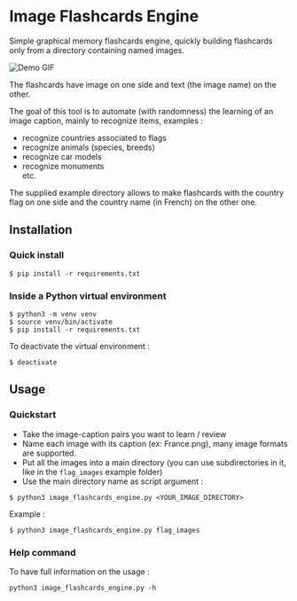 # Image Flashcards Engine

Simple graphical memory flashcards engine, quickly building flashcards only from a directory containing named images.

![Demo GIF](https://github.com/symdec/image_flashcards/blob/main/resources/demo.gif)


The flashcards have image on one side and text (the image name) on the other. 

The goal of this tool is to automate (with randomness) the learning of an image caption, mainly to recognize items, examples :
- recognize countries associated to flags
- recognize animals (species, breeds)
- recognize car models
- recognize monuments  
etc. 

The supplied example directory allows to make flashcards with the country flag on one side and the country name (in French) on the other one.

## Installation
### Quick install
```
$ pip install -r requirements.txt
```

### Inside a Python virtual environment
```
$ python3 -m venv venv
$ source venv/bin/activate
$ pip install -r requirements.txt
```

To deactivate the virtual environment :
```
$ deactivate
```

## Usage
### Quickstart

- Take the image-caption pairs you want to learn / review
- Name each image with its caption (ex: France.png), many image formats are supported.
- Put all the images into a main directory (you can use subdirectories in it, like in the `flag_images` example folder)
- Use the main directory name as script argument :
```
$ python3 image_flashcards_engine.py <YOUR_IMAGE_DIRECTORY>
```

Example :
```
$ python3 image_flashcards_engine.py flag_images
```

### Help command
To have full information on the usage : 
```
python3 image_flashcards_engine.py -h
```


